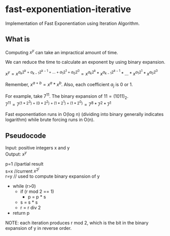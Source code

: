 # fast-exponentiation-iterative
Implementation of Fast Exponentiation using Iteration Algorithm.

## What is
Computing $`x^{y}`$ can take an impractical amount of time.  

We can reduce the time to calculate an exponent by using binary expansion.  

$`x^{y} = x^{a_{k}2^{k} + a_{k-1}2^{k-1}+...+a_{1}2^{1}+a_{0}2^{0}}=x^{a_{k}2^{k}}*x^{a_{k-1}2^{k-1}}*...*x^{a_{1}2^{1}}*x^{a_{0}2^{0}}`$  

Remember, $`x^{a+b}=x^{a}*x^{b}`$.  Also, each coefficient $`a_{j}`$ is 0 or 1.  

For example, take $`7^{11}`$.  The binary expansion of $`11=(1011)_{2}`$.   
$`7^{11}=7^{(1*2^{3})+(0*2^{2})+(1*2^{1})+(1*2^{0})}=7^{8}*7^{2}*7^{1}`$  

Fast exponentiation runs in O(log n) (dividing into binary generally indicates logarithm) while brute forcing runs in O(n).  

## Pseudocode
Input: positive integers x and y  
Output: $`x^{y}`$  

p=1 //partial result  
s=x //current $`x^{2^{j}}`$  
r=y // used to compute binary expansion of y

* while (r>0)
  * if (r mod 2 == 1)
    * p = p * s
  * s = s * s
  * r = r div 2
* return p

NOTE: each iteration produces r mod 2, which is the bit in the binary expansion of y in reverse order.  

